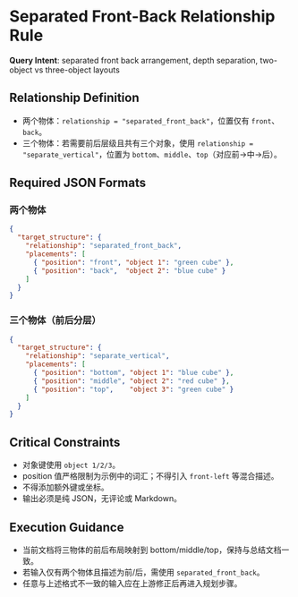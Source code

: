 # Separated Front-Back Relationship Rule

**Query Intent**: separated front back arrangement, depth separation, two-object vs three-object layouts

## Relationship Definition
- 两个物体：`relationship = "separated_front_back"`，位置仅有 `front`、`back`。
- 三个物体：若需要前后层级且共有三个对象，使用 `relationship = "separate_vertical"`，位置为 `bottom`、`middle`、`top`（对应前→中→后）。

## Required JSON Formats

### 两个物体
```json
{
  "target_structure": {
    "relationship": "separated_front_back",
    "placements": [
      { "position": "front", "object 1": "green cube" },
      { "position": "back",  "object 2": "blue cube" }
    ]
  }
}
```

### 三个物体（前后分层）
```json
{
  "target_structure": {
    "relationship": "separate_vertical",
    "placements": [
      { "position": "bottom", "object 1": "blue cube" },
      { "position": "middle", "object 2": "red cube" },
      { "position": "top",    "object 3": "green cube" }
    ]
  }
}
```

## Critical Constraints
- 对象键使用 `object 1/2/3`。
- position 值严格限制为示例中的词汇；不得引入 `front-left` 等混合描述。
- 不得添加额外键或坐标。
- 输出必须是纯 JSON，无评论或 Markdown。

## Execution Guidance
- 当前文档将三物体的前后布局映射到 bottom/middle/top，保持与总结文档一致。
- 若输入仅有两个物体且描述为前/后，需使用 `separated_front_back`。
- 任意与上述格式不一致的输入应在上游修正后再进入规划步骤。

